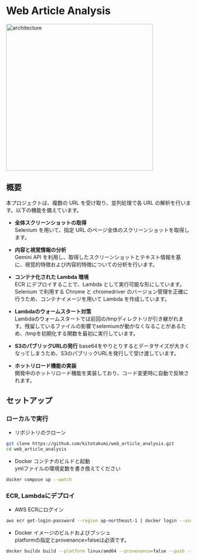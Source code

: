 # Web Article Analysis
<img alt="architecture" height="400px" src="https://github.com/kitotakumi/web_article_analysis/blob/main/architecture.png"/>

## 概要

本プロジェクトは、複数の URL を受け取り、並列処理で各 URL の解析を行います。以下の機能を備えています。

- **全体スクリーンショットの取得**  
  Selenium を用いて、指定 URL のページ全体のスクリーンショットを取得します。

- **内容と視覚情報の分析**  
  Gemini API を利用し、取得したスクリーンショットとテキスト情報を基に、視覚的特徴および内容的特徴についての分析を行います。

- **コンテナ化された Lambda 環境**  
  ECR にデプロイすることで、Lambda として実行可能な形にしています。  
  Selenium で利用する Chrome と chromedriver のバージョン管理を正確に行うため、コンテナイメージを用いて Lambda を作成しています。

 - **Lambdaのウォームスタート対策**  
  Lambdaのウォームスタートでは前回の/tmpディレクトリが引き継がれます。残留しているファイルの影響でselemiumが動かなくなることがあるため、/tmpを初期化する関数を最初に実行しています。

- **S3のパブリックURLの発行**
  base64をやりとりするとデータサイズが大きくなってしまうため、S3のパブリックURLを発行して受け渡しています。

- **ホットリロード機能の実装**  
  開発中のホットリロード機能を実装しており、コード変更時に自動で反映されます。

## セットアップ
### ローカルで実行
- リポジトリのクローン

```bash
git clone https://github.com/kitotakumi/web_article_analysis.git
cd web_article_analysis
```

- Docker コンテナのビルドと起動<br>
  ymlファイルの環境変数を書き換えてください

```bash
docker compose up --watch
```

### ECR, Lambdaにデプロイ
- AWS ECRにログイン
```bash
aws ecr get-login-password --region ap-northeast-1 | docker login --username AWS --password-stdin your_account_id.dkr.ecr.your_region.amazonaws.com
```

- Docker イメージのビルドおよびプッシュ<br>
  platformの指定とprovenance=falseは必須です。
```bash
docker buildx build --platform linux/amd64 --provenance=false --push -t your_repository_url/competitor_analysis:latest .
```

